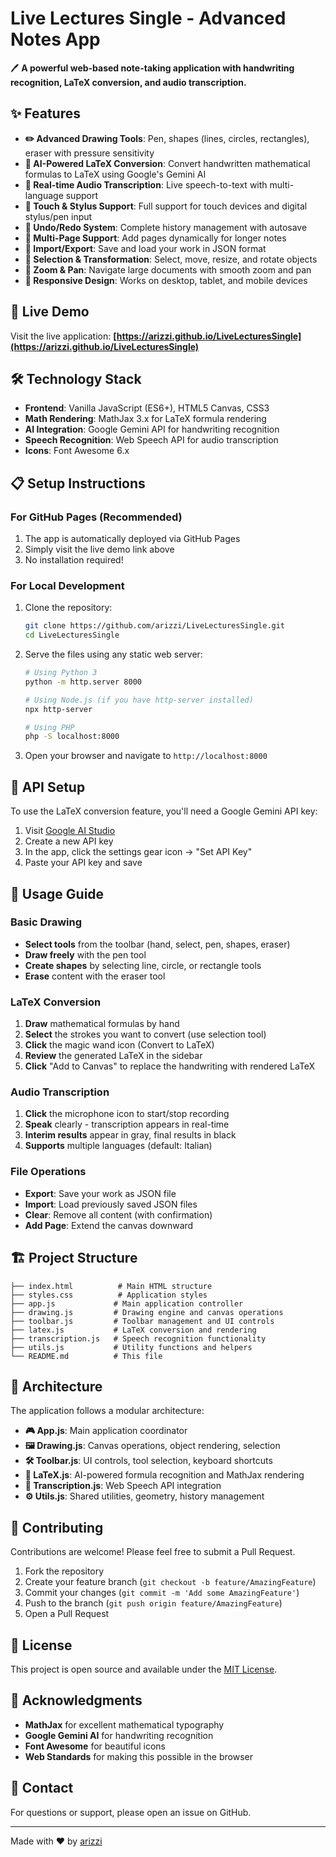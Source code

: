 # Live Lectures Single - Advanced Notes App

🖊️ **A powerful web-based note-taking application with handwriting recognition, LaTeX conversion, and audio transcription.**

## ✨ Features

- **✏️ Advanced Drawing Tools**: Pen, shapes (lines, circles, rectangles), eraser with pressure sensitivity
- **🤖 AI-Powered LaTeX Conversion**: Convert handwritten mathematical formulas to LaTeX using Google's Gemini AI
- **🎤 Real-time Audio Transcription**: Live speech-to-text with multi-language support
- **📱 Touch & Stylus Support**: Full support for touch devices and digital stylus/pen input
- **🔄 Undo/Redo System**: Complete history management with autosave
- **📄 Multi-Page Support**: Add pages dynamically for longer notes
- **💾 Import/Export**: Save and load your work in JSON format
- **🎯 Selection & Transformation**: Select, move, resize, and rotate objects
- **📏 Zoom & Pan**: Navigate large documents with smooth zoom and pan
- **📱 Responsive Design**: Works on desktop, tablet, and mobile devices

## 🚀 Live Demo

Visit the live application: **[https://arizzi.github.io/LiveLecturesSingle](https://arizzi.github.io/LiveLecturesSingle)**

## 🛠️ Technology Stack

- **Frontend**: Vanilla JavaScript (ES6+), HTML5 Canvas, CSS3
- **Math Rendering**: MathJax 3.x for LaTeX formula rendering
- **AI Integration**: Google Gemini API for handwriting recognition
- **Speech Recognition**: Web Speech API for audio transcription
- **Icons**: Font Awesome 6.x

## 📋 Setup Instructions

### For GitHub Pages (Recommended)
1. The app is automatically deployed via GitHub Pages
2. Simply visit the live demo link above
3. No installation required!

### For Local Development
1. Clone the repository:
   ```bash
   git clone https://github.com/arizzi/LiveLecturesSingle.git
   cd LiveLecturesSingle
   ```

2. Serve the files using any static web server:
   ```bash
   # Using Python 3
   python -m http.server 8000
   
   # Using Node.js (if you have http-server installed)
   npx http-server
   
   # Using PHP
   php -S localhost:8000
   ```

3. Open your browser and navigate to `http://localhost:8000`

## 🔑 API Setup

To use the LaTeX conversion feature, you'll need a Google Gemini API key:

1. Visit [Google AI Studio](https://aistudio.google.com/app/apikey)
2. Create a new API key
3. In the app, click the settings gear icon → "Set API Key"
4. Paste your API key and save

## 📖 Usage Guide

### Basic Drawing
- **Select tools** from the toolbar (hand, select, pen, shapes, eraser)
- **Draw freely** with the pen tool
- **Create shapes** by selecting line, circle, or rectangle tools
- **Erase** content with the eraser tool

### LaTeX Conversion
1. **Draw** mathematical formulas by hand
2. **Select** the strokes you want to convert (use selection tool)
3. **Click** the magic wand icon (Convert to LaTeX)
4. **Review** the generated LaTeX in the sidebar
5. **Click** "Add to Canvas" to replace the handwriting with rendered LaTeX

### Audio Transcription
1. **Click** the microphone icon to start/stop recording
2. **Speak** clearly - transcription appears in real-time
3. **Interim results** appear in gray, final results in black
4. **Supports** multiple languages (default: Italian)

### File Operations
- **Export**: Save your work as JSON file
- **Import**: Load previously saved JSON files
- **Clear**: Remove all content (with confirmation)
- **Add Page**: Extend the canvas downward

## 🏗️ Project Structure

```
├── index.html          # Main HTML structure
├── styles.css          # Application styles
├── app.js             # Main application controller
├── drawing.js         # Drawing engine and canvas operations
├── toolbar.js         # Toolbar management and UI controls
├── latex.js           # LaTeX conversion and rendering
├── transcription.js   # Speech recognition functionality
├── utils.js           # Utility functions and helpers
└── README.md          # This file
```

## 🔧 Architecture

The application follows a modular architecture:

- **🎮 App.js**: Main application coordinator
- **🖼️ Drawing.js**: Canvas operations, object rendering, selection
- **🛠️ Toolbar.js**: UI controls, tool selection, keyboard shortcuts
- **📐 LaTeX.js**: AI-powered formula recognition and MathJax rendering
- **🎤 Transcription.js**: Web Speech API integration
- **⚙️ Utils.js**: Shared utilities, geometry, history management

## 🤝 Contributing

Contributions are welcome! Please feel free to submit a Pull Request.

1. Fork the repository
2. Create your feature branch (`git checkout -b feature/AmazingFeature`)
3. Commit your changes (`git commit -m 'Add some AmazingFeature'`)
4. Push to the branch (`git push origin feature/AmazingFeature`)
5. Open a Pull Request

## 📄 License

This project is open source and available under the [MIT License](LICENSE).

## 🙏 Acknowledgments

- **MathJax** for excellent mathematical typography
- **Google Gemini AI** for handwriting recognition
- **Font Awesome** for beautiful icons
- **Web Standards** for making this possible in the browser

## 📧 Contact

For questions or support, please open an issue on GitHub.

---

Made with ❤️ by [arizzi](https://github.com/arizzi)